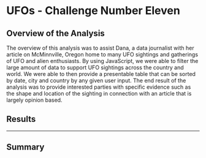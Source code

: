 # UFOs - Challenge Number Eleven 

## Overview of the Analysis

The overview of this analysis was to assist Dana, a data journalist with her article on McMinnville, Oregon home to many UFO sightings and gatherings of UFO and alien enthusiasts.  By using JavaScript, we were able to filter the large amount of data to support UFO sightings across the country and world.  We were able to then provide a presentable table that can be sorted by date, city and country by any given user input.  The end result of the analysis was to provide interested parties with specific evidence such as the shape and location of the sighting in connection with an article that is largely opinion based. 

## Results

*** 



## Summary
